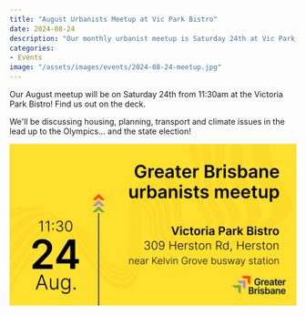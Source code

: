 ```yaml
---
title: "August Urbanists Meetup at Vic Park Bistro"
date: 2024-08-24
description: "Our monthly urbanist meetup is Saturday 24th at Vic Park Bistro!"
categories:
- Events
image: "/assets/images/events/2024-08-24-meetup.jpg"
---
```


Our August meetup will be on Saturday 24th from 11:30am at the Victoria Park Bistro! Find us out on the deck.

We'll be discussing housing, planning, transport and climate issues in the lead up to the Olympics... and the state election!

![11:30am, 24th August, Victoria Park Bistro, near Kelvin Grove busway.](/assets/images/events/2024-08-24-meetup.jpg)
